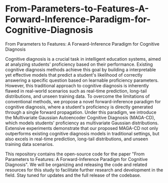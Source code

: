 # From-Parameters-to-Features-A-Forward-Inference-Paradigm-for-Cognitive-Diagnosis
From Parameters to Features: A Forward-Inference Paradigm for Cognitive Diagnosis

Cognitive diagnosis is a crucial task in intelligent education systems, aimed at analyzing students' proficiency based on their performance. Existing cognitive diagnosis methods achieve this goal by building a interpretable yet effective models that predict a student's likelihood of correctly answering a specific question based on learnable proficiency parameters. However, this traditional approach to cognitive diagnosis is inherently flawed in real-world scenarios such as real-time prediction, long-tail distributions, and unseen training data. To overcome the limitations of conventional methods, we propose a novel forward-inference paradigm for cognitive diagnosis, where a student's proficiency is directly generated through a single forward propagation. Under this paradigm, we introduce the Multivariate Gaussian Autoencoder Cognitive Diagnosis (MAGA-CD), which models students' proficiency as multivariate Gaussian distributions. Extensive experiments demonstrate that our proposed MAGA-CD not only outperforms existing cognitive diagnosis models in traditional settings, but also excels in real-time prediction, long-tail distributions, and unseen training data scenarios.

This repository contains the open-source code for the paper "From Parameters to Features: A Forward-Inference Paradigm for Cognitive Diagnosis". We will be organizing and releasing the code and related resources for this study to facilitate further research and development in the field. Stay tuned for updates and the full release of the codebase.
